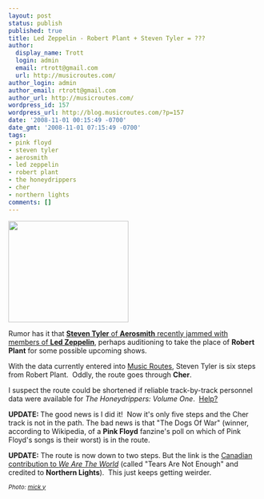 ```yaml
---
layout: post
status: publish
published: true
title: Led Zeppelin - Robert Plant + Steven Tyler = ???
author:
  display_name: Trott
  login: admin
  email: rtrott@gmail.com
  url: http://musicroutes.com/
author_login: admin
author_email: rtrott@gmail.com
author_url: http://musicroutes.com/
wordpress_id: 157
wordpress_url: http://blog.musicroutes.com/?p=157
date: '2008-11-01 00:15:49 -0700'
date_gmt: '2008-11-01 07:15:49 -0700'
tags:
- pink floyd
- steven tyler
- aerosmith
- led zeppelin
- robert plant
- the honeydrippers
- cher
- northern lights
comments: []
---
```

<p><a href="http://www.flickr.com/photos/mickyates/185660593/" target="_blank"><img class="alignright size-medium wp-image-158" title="Photo: mick y" src="http://blog.musicroutes.com/wp-content/uploads/2008/11/185660593_ad6a9737ab_m.jpg" alt="" width="240" height="202" /></a></p>
<p>Rumor has it that <a href="http://www.gigwise.com/news/47207/Aerosmiths-Steven-Tyler-To-Join-Led-Zeppelin" target="_blank"><strong>Steven Tyler</strong> of <strong>Aerosmith</strong> recently jammed with members of <strong>Led Zeppelin</strong></a>, perhaps auditioning to take the place of <strong>Robert Plant</strong> for some possible upcoming shows.</p>
<p>With the data currently entered into <a target="_blank" href="http://musicroutes.com/">Music Routes</a>, Steven Tyler is six steps from Robert Plant.  Oddly, the route goes through <strong>Cher</strong>.</p>
<p>I suspect the route could be shortened if reliable track-by-track personnel data were available for <em>The Honeydrippers: Volume One</em>.  <a href="http://musicroutes.com/contact.php" target="_blank">Help?</a></p>
<p><strong>UPDATE: </strong>The good news is I did it!  Now it's only five steps and the Cher track is not in the path.  The bad news is that "The Dogs Of War" (winner, according to Wikipedia, of a <strong>Pink Floyd</strong> fanzine's poll on which of Pink Floyd's songs is their worst) is in the route.</p>
<p><strong>UPDATE:</strong> The route is now down to two steps.  But the link is the <a href="http://ca.youtube.com/watch?v=VJN3u1wAWIk" target="_blank">Canadian contribution to <em>We Are The World</em></a> (called "Tears Are Not Enough" and credited to <strong>Northern Lights</strong>).  This just keeps getting weirder.</p>
<p><small><em>Photo: <a href="http://www.flickr.com/photos/mickyates/185660593/" target="_blank">mick y</a></em></small></p>
